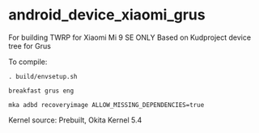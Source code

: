 # android_device_xiaomi_grus

For building TWRP for Xiaomi Mi 9 SE ONLY
Based on Kudproject device tree for Grus

To compile:

```
. build/envsetup.sh

breakfast grus eng

mka adbd recoveryimage ALLOW_MISSING_DEPENDENCIES=true

```

Kernel source: Prebuilt, Okita Kernel 5.4

